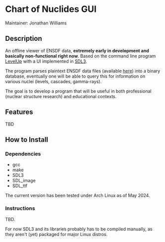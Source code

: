 # **Chart of Nuclides GUI**

Maintainer: Jonathan Williams

## Description

An offline viewer of ENSDF data, **extremely early in development and basically non-functional right now**.  Based on the command line program [LevelUp](https://github.com/e-j-w/LevelUp) with a UI implemented in [SDL3](https://github.com/libsdl-org/SDL).

The program parses plaintext ENSDF data files (available [here](https://www.nndc.bnl.gov/ensarchivals/)) into a binary database, eventually one will be able to query this for information on various nuclei (levels, cascades, gamma-rays).

The goal is to develop a program that will be useful in both professional (nuclear structure research) and educational contexts.

## Features

TBD

## How to Install

### Dependencies

* gcc
* make
* SDL3
* SDL_image
* SDL_ttf

The current version has been tested under Arch Linux as of May 2024.

### Instructions

TBD.

For now SDL3 and its libraries probably has to be compiled manually, as they aren't (yet) packaged for major Linux distros.
